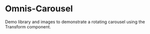 # Omnis-Carousel
Demo library and images to demonstrate a rotating carousel using the Transform component.
